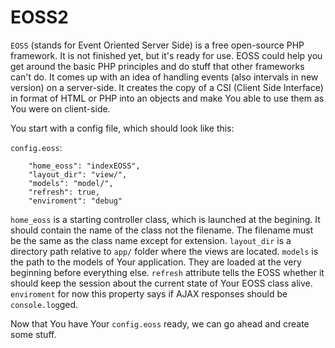 # EOSS2

`EOSS` (stands for Event Oriented Server Side) is a free open-source PHP framework. It is not finished yet, but it's ready for use. EOSS could help you get around the basic PHP principles and do stuff that other frameworks can't do. It comes up with an idea of handling events (also intervals in new version) on a server-side. It creates the copy of a CSI (Client Side Interface) in format of HTML or PHP into an objects and make You able to use them as You were on client-side.

You start with a config file, which should look like this:

`config.eoss`:

```
    "home_eoss": "indexEOSS",
    "layout_dir": "view/",
    "models": "model/",
    "refresh": true,
    "enviroment": "debug"
```

`home_eoss` is a starting controller class, which is launched at the begining. It should contain the name of the class not the filename. The filename must be the same as the class name except for extension.
`layout_dir` is a directory path relative to `app/` folder where the views are located.
`models` is the path to the models of Your application. They are loaded at the very beginning before everything else.
`refresh` attribute tells the EOSS whether it should keep the session about the current state of Your EOSS class alive.
`enviroment` for now this property says if AJAX responses should be `console.log`ged.

Now that You have Your `config.eoss` ready, we can go ahead and create some stuff.